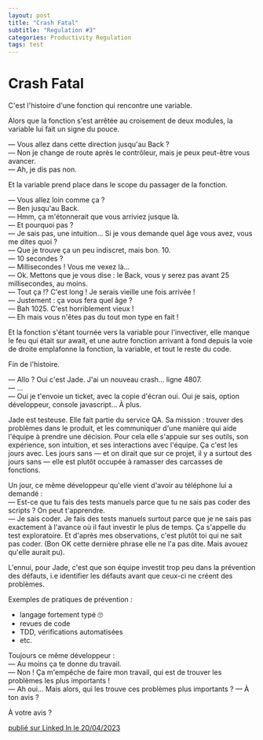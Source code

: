 ```yaml
---
layout: post
title: "Crash Fatal"
subtitle: "Regulation #3"
categories: Productivity Regulation
tags: test
---
```

# Crash Fatal

C'est l'histoire d'une fonction qui rencontre une variable.
<!--more-->

Alors que la fonction s'est arrêtée au croisement de deux modules, la variable lui fait un signe du pouce. 

— Vous allez dans cette direction jusqu'au Back ?\
— Non je change de route après le contrôleur, mais je peux peut-être vous avancer.\
— Ah, je dis pas non. 

Et la variable prend place dans le scope du passager de la fonction.

— Vous allez loin comme ça ?\
— Ben jusqu'au Back.\
— Hmm, ça m'étonnerait que vous arriviez jusque là.\
— Et pourquoi pas ?\
— Je sais pas, une intuition… Si je vous demande quel âge vous avez, vous me dites quoi ?\
— Que je trouve ça un peu indiscret, mais bon. 10.\
— 10 secondes ?\
— Millisecondes ! Vous me vexez là…\
— Ok. Mettons que je vous dise : le Back, vous y serez pas avant 25 millisecondes, au moins. \
— Tout ça !? C'est long ! Je serais vieille une fois arrivée !\
— Justement : ça vous fera quel âge ?\
— Bah 1025. C'est horriblement vieux !\
— Eh mais vous n'êtes pas du tout mon type en fait !

Et la fonction s'étant tournée vers la variable pour l'invectiver, elle manque le feu qui était sur await, et une autre fonction arrivant à fond depuis la voie de droite emplafonne la fonction, la variable, et tout le reste du code.

Fin de l'histoire.

— Allo ? Oui c'est Jade. J'ai un nouveau crash… ligne 4807.\
— …\
— Oui je t'envoie un ticket, avec la copie d'écran oui. Oui je sais, option développeur, console javascript… À plus.

Jade est testeuse. Elle fait partie du service QA. Sa mission : trouver des problèmes dans le produit, et les communiquer d'une manière qui aide l'équipe à prendre une décision. Pour cela elle s'appuie sur ses outils, son expérience, son intuition, et ses interactions avec l'équipe. Ça c'est les jours avec. Les jours sans — et on dirait que sur ce projet, il y a surtout des jours sans — elle est plutôt occupée à ramasser des carcasses de fonctions.

Un jour, ce même développeur qu'elle vient d'avoir au téléphone lui a demandé :\
— Est-ce que tu fais des tests manuels parce que tu ne sais pas coder des scripts ? On peut t'apprendre.\
— Je sais coder. Je fais des tests manuels surtout parce que je ne sais pas exactement à l'avance où il faut investir le plus de temps. Ça s'appelle du test exploratoire. Et d'après mes observations, c'est plutôt toi qui ne sait pas coder. (Bon OK cette dernière phrase elle ne l'a pas dite. Mais avouez qu'elle aurait pu).

L'ennui, pour Jade, c'est que son équipe investit trop peu dans la prévention des défauts, i.e identifier les défauts avant que ceux-ci ne créent des problèmes. 

Exemples de pratiques de prévention :
- langage fortement typé 🙄
- revues de code
- TDD, vérifications automatisées
- etc.

Toujours ce même développeur :\
— Au moins ça te donne du travail.\
— Non ! Ça m'empêche de faire mon travail, qui est de trouver les problèmes les plus importants !\
— Ah oui… Mais alors, qui les trouve ces problèmes plus importants ?
— À ton avis ?

À votre avis ?

[publié sur Linked In le 20/04/2023](https://www.linkedin.com/posts/christophe-thibaut-35b4657_tdd-test-activity-7054317164698238976-7-0N?utm_source=share&utm_medium=member_desktop)
